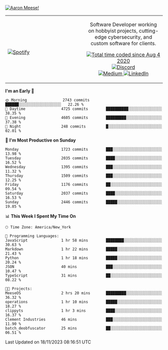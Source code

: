 [![Aaron Meese!](https://user-images.githubusercontent.com/17814535/88975338-a2aabf00-d27f-11ea-963f-8a19608716b4.png)](https://github.com/ajmeese7/readme-ascii "README ASCII")

<!-- Modified from project here: https://github.com/novatorem/novatorem -->
<table width="100%">
  <tr>
  <td width="50%">

&nbsp; <br> [![Spotify](https://ajmeese7.vercel.app/api/spotify)](https://open.spotify.com/user/ajmeese)

  </td>
  <td width="50%">
    <p align="center">
    Software Developer working on hobbyist projects, cutting-edge cybersecurity, and custom software for clients.
    </p>
    <p align="center">
      <a href="https://wakatime.com/@f726891d-3b02-46cd-9b60-e8c59f9e2b14">
        <img src="https://wakatime.com/badge/user/f726891d-3b02-46cd-9b60-e8c59f9e2b14.svg" alt="Total time coded since Aug 4 2020" title="WakaTime" />
      </a>
      <a href="http://link.aaronmeese.com/discord">
        <img src="https://img.shields.io/badge/discord-ajmeese7%234835-369?style=flat-square&logo=discord&logoColor=white&color=purple" alt="Discord" title="Discord">
      </a>
      <br />
      <a href="https://link.aaronmeese.com/medium">
        <img src="https://img.shields.io/badge/medium-ajmeese7-1DB954?style=flat-square&logo=medium&logoColor=white" alt="Medium" title="Medium">
      </a>
      <a href="https://link.aaronmeese.com/linkedin">
        <img src="https://img.shields.io/badge/linkedIn-aaronmeese-1DB954?style=flat-square&logo=linkedin&logoColor=white&color=blue" alt="LinkedIn" title="LinkedIn">
      </a>
    </p>
  </td>

</table>

[//]: <> (The `&nbsp;` is to have Aphelion take up more space)

<!--START_SECTION:waka-->
**I'm an Early 🐤** 

```text
🌞 Morning                2743 commits        ██████░░░░░░░░░░░░░░░░░░░   22.26 % 
🌆 Daytime                4725 commits        ██████████░░░░░░░░░░░░░░░   38.35 % 
🌃 Evening                4605 commits        █████████░░░░░░░░░░░░░░░░   37.38 % 
🌙 Night                  248 commits         █░░░░░░░░░░░░░░░░░░░░░░░░   02.01 % 
```
📅 **I'm Most Productive on Sunday** 

```text
Monday                   1723 commits        ███░░░░░░░░░░░░░░░░░░░░░░   13.98 % 
Tuesday                  2035 commits        ████░░░░░░░░░░░░░░░░░░░░░   16.52 % 
Wednesday                1395 commits        ███░░░░░░░░░░░░░░░░░░░░░░   11.32 % 
Thursday                 1509 commits        ███░░░░░░░░░░░░░░░░░░░░░░   12.25 % 
Friday                   1176 commits        ██░░░░░░░░░░░░░░░░░░░░░░░   09.54 % 
Saturday                 2037 commits        ████░░░░░░░░░░░░░░░░░░░░░   16.53 % 
Sunday                   2446 commits        █████░░░░░░░░░░░░░░░░░░░░   19.85 % 
```


📊 **This Week I Spent My Time On** 

```text
🕑︎ Time Zone: America/New_York

💬 Programming Languages: 
JavaScript               1 hr 58 mins        ████████░░░░░░░░░░░░░░░░░   30.63 % 
Markdown                 1 hr 22 mins        █████░░░░░░░░░░░░░░░░░░░░   21.43 % 
Python                   1 hr 18 mins        █████░░░░░░░░░░░░░░░░░░░░   20.24 % 
JSON                     40 mins             ███░░░░░░░░░░░░░░░░░░░░░░   10.47 % 
TypeScript               31 mins             ██░░░░░░░░░░░░░░░░░░░░░░░   08.22 % 

🐱‍💻 Projects: 
MeeseOS                  2 hrs 20 mins       █████████░░░░░░░░░░░░░░░░   36.32 % 
operations               1 hr 10 mins        █████░░░░░░░░░░░░░░░░░░░░   18.27 % 
clippyts                 1 hr 3 mins         ████░░░░░░░░░░░░░░░░░░░░░   16.37 % 
Clement Industries       46 mins             ███░░░░░░░░░░░░░░░░░░░░░░   11.90 % 
batch_deobfuscator       25 mins             ██░░░░░░░░░░░░░░░░░░░░░░░   06.51 % 
```


 Last Updated on 18/11/2023 08:16:51 UTC
<!--END_SECTION:waka-->
